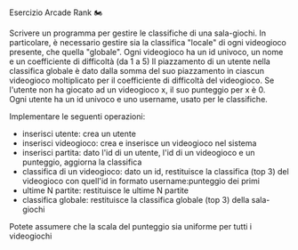 Esercizio Arcade Rank 🏍

Scrivere un programma per gestire le classifiche di una sala-giochi. In particolare, è necessario gestire
sia la classifica "locale" di ogni videogioco presente, che quella "globale". 
 Ogni videogioco ha un id univoco, un nome e un coefficiente di difficoltà  (da 1 a 5)
 Il piazzamento di un utente nella classifica globale è dato dalla somma del suo piazzamento in ciascun
  videogioco moltiplicato per il coefficiente di difficoltà del videogioco. Se l'utente non ha giocato ad un 
  videogioco x, il suo punteggio per x è 0.   
  Ogni utente ha un id univoco e uno username, usato per le classifiche.

Implementare le seguenti operazioni:
- inserisci utente: crea un utente
- inserisci videogioco: crea e inserisce un videogioco nel sistema
- inserisci partita: dato l'id di un utente, l'id di un videogioco e un punteggio, aggiorna la classifica
- classifica di un videogioco: dato un id, restituisce la classifica (top 3) del videogioco con quell'id in formato 
username:punteggio dei primi
- ultime N partite: restituisce le ultime N partite
- classifica globale: restituisce la classifica globale (top 3) della sala-giochi

Potete assumere che la scala del punteggio sia uniforme per tutti i videogiochi 